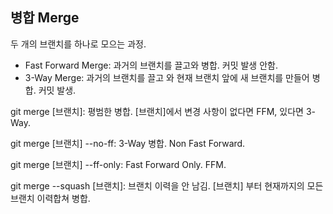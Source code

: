 ## 병합 Merge

두 개의 브랜치를 하나로 모으는 과정.

- Fast Forward Merge: 과거의 브랜치를 끌고와 병합. 커밋 발생 안함. 
- 3-Way Merge: 과거의 브랜치를 끌고 와 현재 브랜치 앞에 새 브랜치를 만들어 병합. 커밋 발생.

git merge [브랜치]: 평범한 병합. [브랜치]에서 변경 사항이 없다면 FFM, 있다면 3-Way.

git merge [브랜치] --no-ff: 3-Way 병합. Non Fast Forward.

git merge [브랜치] --ff-only: Fast Forward Only. FFM.

git merge --squash [브랜치]: 브랜치 이력을 안 남김. [브랜치] 부터 현재까지의 모든 브랜치 이력합쳐 병합.

